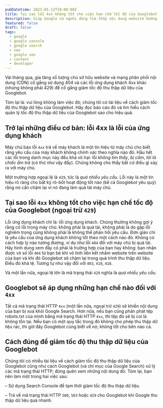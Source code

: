 ```yaml
---
pubDatetime: 2023-05-12T10:00:00Z
title: Tại sao lỗi 4xx không tốt cho việc hạn chế tốc độ của Googlebot?
description: Giúp Google và người dùng tìm thấy nội dung website hướng dẫn nâng cao những kỹ thuật giúp tối ưu SEO hiệu quả, đem lại thứ hạng tốt trên công cụ tìm kiếm.
featured: false
draft: false
tags:
  - google
  - google console
  - google search
  - seo
  - google seo
  - content
  - developer
---
```


Vài tháng qua, gia tăng số lượng chủ sở hữu website và mạng phân phối nội dung (CDN) cố gắng sử dụng 404 và các lỗi ứng dụng khách 4xx khác (nhưng không phải 429) để cố gắng giảm tốc độ thu thập dữ liệu của Googlebot.

Tóm lại là: vui lòng không làm việc đó; chúng tôi có tài liệu về cách giảm tốc độ thu thập dữ liệu của Googlebot. Hãy đọc báo cáo đó và tìm hiểu cách quản lý tốc độ thu thập dữ liệu của Googlebot sao cho hiệu quả.

## Trở lại những điều cơ bản: lỗi 4xx là lỗi của ứng dụng khách

Máy chủ báo lỗi `4xx` trả về máy khách là một tín hiệu từ máy chủ cho biết rằng yêu cầu của máy khách không chính xác theo nghĩa nào đó. Hầu hết các lỗi trong danh mục này đều khá vô hại: lỗi _không tìm thấy_, _bị cấm_, _tôi là chiếc ấm trà_ (có thứ như vậy đấy). Chúng không cho thấy bất cứ điều gì xảy ra với máy chủ.

Một trường hợp ngoại lệ là `429`, tức là _quá nhiều yêu cầu_. Lỗi này là một tín hiệu rõ ràng cho bất kỳ rô-bốt hoạt động tốt nào (kể cả Googlebot yêu quý) rằng nó cần chậm lại vì nó đang làm quá tải máy chủ.

## Tại sao lỗi `4xx` không tốt cho việc hạn chế tốc độ của Googlebot (ngoại trừ `429`)

Lỗi ứng dụng khách chỉ là: lỗi ứng dụng khách. Chúng thường không gợi ý rằng có lỗi trong máy chủ: không phải là quá tải, không phải là do gặp lỗi nghiêm trọng cũng không phải là không thể phản hồi yêu cầu. Đơn giản chỉ là yêu cầu của ứng dụng khách không tốt theo một cách nào đó. Không có cách hợp lý nào tương đương, ví dụ như lỗi `404` đối với máy chủ bị quá tải. Hãy hình dung xem đây có phải là trường hợp của bạn hay không: bạn nhận được vô số lỗi `404` từ bạn bè khi vô tình liên kết nhầm website trên website của bạn và khi đó Googlebot sẽ chậm lại trong quá trình thu thập dữ liệu. Điều đó khá tệ. Tương tự như vậy đối với `403`, `410`, `418`.

Và một lần nữa, ngoại lệ lớn là mã trạng thái `429` nghĩa là _quá nhiều yêu cầu_.

## Googlebot sẽ áp dụng những hạn chế nào đối với `4xx`

Tất cả mã trạng thái HTTP `4xx` (một lần nữa, ngoại trừ `429`) sẽ khiến nội dung của bạn bị xoá khỏi Google Search. Hơn nữa, nếu bạn cũng phân phát tệp robots.txt của mình bằng mã trạng thái HTTP `4xx`, thì tệp đó sẽ bị coi là không tồn tại. Nếu bạn có một quy tắc trong đó không cho phép thu thập dữ liệu rác, thì giờ đây Googlebot cũng biết về nó; không tốt cho bên nào cả.

## Cách đúng để giảm tốc độ thu thập dữ liệu của Googlebot

Chúng tôi có nhiều tài liệu về cách giảm tốc độ thu thập dữ liệu của Googlebot cũng như cách Googlebot (và chỉ mục của Google Search) xử lý các mã trạng thái HTTP; đừng quên xem những nội dung đó. Tóm lại, bạn nên làm một trong hai việc sau:

– Sử dụng Search Console để tạm thời giảm tốc độ thu thập dữ liệu.

– Trả về mã trạng thái HTTP `500`, `503` hoặc `429` cho Googlebot khi Google thu thập dữ liệu quá nhanh.